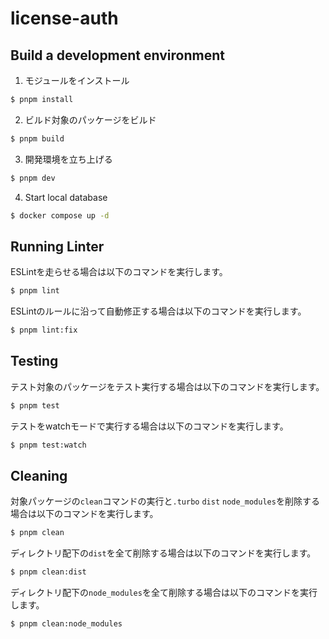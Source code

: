 # license-auth

## Build a development environment

1. モジュールをインストール

```bash
$ pnpm install
```

2. ビルド対象のパッケージをビルド

```bash
$ pnpm build
```

3. 開発環境を立ち上げる

```bash
$ pnpm dev
```

4. Start local database

```bash
$ docker compose up -d
```

## Running Linter

ESLintを走らせる場合は以下のコマンドを実行します。

```bash
$ pnpm lint
```

ESLintのルールに沿って自動修正する場合は以下のコマンドを実行します。

```bash
$ pnpm lint:fix
```

## Testing

テスト対象のパッケージをテスト実行する場合は以下のコマンドを実行します。

```bash
$ pnpm test
```

テストをwatchモードで実行する場合は以下のコマンドを実行します。

```bash
$ pnpm test:watch
```

## Cleaning

対象パッケージの`clean`コマンドの実行と`.turbo` `dist` `node_modules`を削除する場合は以下のコマンドを実行します。

```bash
$ pnpm clean
```

ディレクトリ配下の`dist`を全て削除する場合は以下のコマンドを実行します。

```bash
$ pnpm clean:dist
```

ディレクトリ配下の`node_modules`を全て削除する場合は以下のコマンドを実行します。

```bash
$ pnpm clean:node_modules
```

